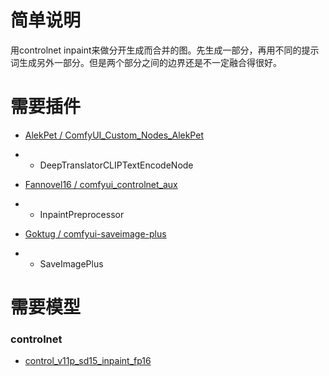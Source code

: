 # 简单说明

用controlnet inpaint来做分开生成而合并的图。先生成一部分，再用不同的提示词生成另外一部分。但是两个部分之间的边界还是不一定融合得很好。

# 需要插件

- [AlekPet / ComfyUI_Custom_Nodes_AlekPet](https://github.com/AlekPet/ComfyUI_Custom_Nodes_AlekPet)
- - DeepTranslatorCLIPTextEncodeNode

- [Fannovel16 / comfyui_controlnet_aux](https://github.com/Fannovel16/comfyui_controlnet_aux)
- - InpaintPreprocessor

- [Goktug / comfyui-saveimage-plus](https://github.com/Goktug/comfyui-saveimage-plus)
- - SaveImagePlus

# 需要模型

### controlnet
- [control_v11p_sd15_inpaint_fp16](https://huggingface.co/comfyanonymous/ControlNet-v1-1_fp16_safetensors/blob/main/control_v11p_sd15_inpaint_fp16.safetensors)